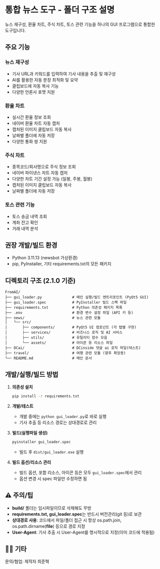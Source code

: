 # 통합 뉴스 도구 - 폴더 구조 설명

뉴스 재구성, 환율 차트, 주식 차트, 토스 관련 기능을 하나의 GUI 프로그램으로 통합한 도구입니다.

## 주요 기능

### 뉴스 재구성
- 기사 URL과 키워드를 입력하여 기사 내용을 추출 및 재구성
- AI를 활용한 자동 문장 최적화 및 요약
- 클립보드에 자동 복사 기능
- 다양한 언론사 포맷 지원

### 환율 차트
- 실시간 환율 정보 조회
- 네이버 환율 차트 자동 캡처
- 캡처된 이미지 클립보드 자동 복사
- 날짜별 폴더에 자동 저장
- 다양한 통화 쌍 지원

### 주식 차트
- 종목코드/회사명으로 주식 정보 조회
- 네이버 파이낸스 차트 자동 캡처
- 다양한 차트 기간 설정 가능 (일봉, 주봉, 월봉)
- 캡처된 이미지 클립보드 자동 복사
- 날짜별 폴더에 자동 저장

### 토스 관련 기능
- 토스 송금 내역 조회
- 계좌 잔고 확인
- 거래 내역 분석

## 권장 개발/빌드 환경
- Python 3.11.13 (newsbot 가상환경)
- pip, PyInstaller, 기타 requirements.txt의 모든 패키지

## 디렉토리 구조 (2.1.0 기준)

```
FromAI/
├── gui_loader.py              # 메인 실행/빌드 엔트리포인트 (PyQt5 GUI)
├── gui_loader.spec            # PyInstaller 빌드 스펙 파일
├── requirements.txt           # Python 의존성 패키지 목록
├── .env                       # 환경 변수 설정 파일 (API 키 등)
├── news/                      # 뉴스 관련 모듈
│   └── src/
│       ├── components/        # PyQt5 UI 컴포넌트 (각 탭별 구현)
│       ├── services/          # 비즈니스 로직 및 AI 서비스
│       ├── utils/             # 유틸리티 함수 모음
│       └── assets/            # 아이콘 등 리소스 파일
├── DCai/                      # DCinside 댓글 ai 로직 파일(테스트)
├── travel/                    # 여행 관련 모듈 (향후 확장용)
└── README.md                  # 메인 문서
```

## 개발/실행/빌드 방법

1. **의존성 설치**
   ```bash
   pip install -r requirements.txt
   ```

2. **개발/테스트**
   - 개발 중에는 `python gui_loader.py`로 바로 실행
   - 기사 추출 등 리소스 경로는 상대경로로 관리

3. **빌드(실행파일 생성)**
   ```bash
   pyinstaller gui_loader.spec
   ```
   - 빌드 후 `dist/gui_loader.exe` 실행

4. **빌드 옵션/리소스 관리**
   - 빌드 옵션, 포함 리소스, 아이콘 등은 모두 `gui_loader.spec`에서 관리
   - 옵션 변경 시 spec 파일만 수정하면 됨

## ⚠️ 주의/팁
- **build/** 폴더는 임시파일이므로 삭제해도 무방
- **requirements.txt, gui_loader.spec**는 반드시 버전관리(git 등)로 보관
- **상대경로 사용**: 코드에서 파일/폴더 접근 시 항상 os.path.join, os.path.dirname(__file__) 등으로 경로 지정
- **User-Agent**: 기사 추출 시 User-Agent를 명시적으로 지정(이미 코드에 적용됨)

## 👨‍💻 기타
문의/협업: 제작자 최준혁 




